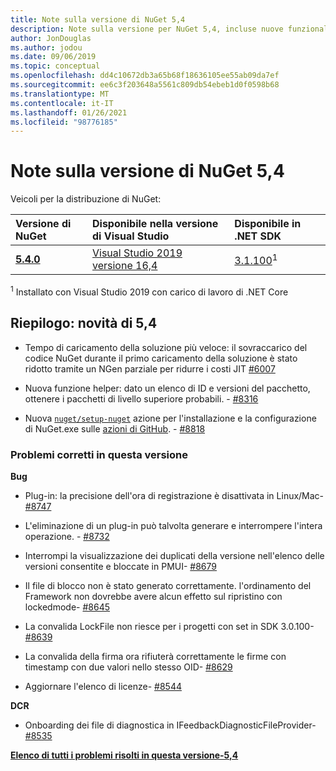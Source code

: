 ```yaml
---
title: Note sulla versione di NuGet 5,4
description: Note sulla versione per NuGet 5,4, incluse nuove funzionalità, correzioni di bug e DCR.
author: JonDouglas
ms.author: jodou
ms.date: 09/06/2019
ms.topic: conceptual
ms.openlocfilehash: dd4c10672db3a65b68f18636105ee55ab09da7ef
ms.sourcegitcommit: ee6c3f203648a5561c809db54ebeb1d0f0598b68
ms.translationtype: MT
ms.contentlocale: it-IT
ms.lasthandoff: 01/26/2021
ms.locfileid: "98776185"
---
```

# <a name="nuget-54-release-notes"></a>Note sulla versione di NuGet 5,4

Veicoli per la distribuzione di NuGet:

| Versione di NuGet | Disponibile nella versione di Visual Studio| Disponibile in .NET SDK|
|:---|:---|:---|
| [**5.4.0**](https://nuget.org/downloads) | [Visual Studio 2019 versione 16,4](https://visualstudio.microsoft.com/downloads/) | [3.1.100](https://dotnet.microsoft.com/download/dotnet-core/3.1)<sup>1</sup> |

<sup>1</sup> Installato con Visual Studio 2019 con carico di lavoro di .NET Core

## <a name="summary-whats-new-in-54"></a>Riepilogo: novità di 5,4

* Tempo di caricamento della soluzione più veloce: il sovraccarico del codice NuGet durante il primo caricamento della soluzione è stato ridotto tramite un NGen parziale per ridurre i costi JIT [#6007](https://github.com/NuGet/Home/issues/6007)

* Nuova funzione helper: dato un elenco di ID e versioni del pacchetto, ottenere i pacchetti di livello superiore probabili. - [#8316](https://github.com/NuGet/Home/issues/8316)

* Nuova [`nuget/setup-nuget`](https://github.com/marketplace/actions/setup-nuget-exe-for-use-with-actions) azione per l'installazione e la configurazione di NuGet.exe sulle [azioni di GitHub](https://github.com/features/actions). - [#8818](https://github.com/NuGet/Home/issues/8818)

### <a name="issues-fixed-in-this-release"></a>Problemi corretti in questa versione

**Bug**

* Plug-in: la precisione dell'ora di registrazione è disattivata in Linux/Mac- [#8747](https://github.com/NuGet/Home/issues/8747)

* L'eliminazione di un plug-in può talvolta generare e interrompere l'intera operazione. - [#8732](https://github.com/NuGet/Home/issues/8732)

* Interrompi la visualizzazione dei duplicati della versione nell'elenco delle versioni consentite e bloccate in PMUI- [#8679](https://github.com/NuGet/Home/issues/8679)

* Il file di blocco non è stato generato correttamente. l'ordinamento del Framework non dovrebbe avere alcun effetto sul ripristino con lockedmode- [#8645](https://github.com/NuGet/Home/issues/8645)

* La convalida LockFile non riesce per i progetti con <RuntimeIdentifiers> set in SDK 3.0.100- [#8639](https://github.com/NuGet/Home/issues/8639)

* La convalida della firma ora rifiuterà correttamente le firme con timestamp con due valori nello stesso OID- [#8629](https://github.com/NuGet/Home/issues/8629)

* Aggiornare l'elenco di licenze- [#8544](https://github.com/NuGet/Home/issues/8544)

**DCR**

* Onboarding dei file di diagnostica in IFeedbackDiagnosticFileProvider- [#8535](https://github.com/NuGet/Home/issues/8535)

**[Elenco di tutti i problemi risolti in questa versione-5,4](https://github.com/nuget/home/issues?q=is%3Aissue+is%3Aclosed+milestone%3A%225.4")**
